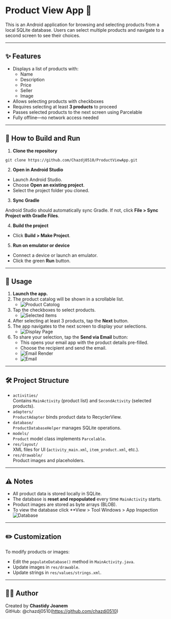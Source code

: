 # Product View App 📱

This is an Android application for browsing and selecting products from a local SQLite database. Users can select multiple products and navigate to a second screen to see their choices.

---

## ✨ Features

- Displays a list of products with:
  - Name
  - Description
  - Price
  - Seller
  - Image
- Allows selecting products with checkboxes
- Requires selecting at least **3 products** to proceed
- Passes selected products to the next screen using Parcelable
- Fully offline—no network access needed

---

## 🚀 How to Build and Run

1. **Clone the repository**

`git clone https://github.com/Chazdj0510/ProductViewApp.git`

2. **Open in Android Studio**

  - Launch Android Studio.
  - Choose **Open an existing project**.
  - Select the project folder you cloned.

3. **Sync Gradle**

  Android Studio should automatically sync Gradle. If not, click **File > Sync Project  with Gradle Files**.

4. **Build the project**

  - Click **Build > Make Project**.

5. **Run on emulator or device**

  - Connect a device or launch an emulator.
  - Click the green **Run** button.

---

## 📝 Usage

1. **Launch the app.**
2. The product catalog will be shown in a scrollable list.
   - ![Product Catolog](screenshots/main_page.png)
4. Tap the checkboxes to select products.
   - ![Selected items](screenshots/selected_items.png)
6. After selecting at least 3 products, tap the **Next** button.
8. The app navigates to the next screen to display your selections.
   - ![Display Page](screenshots/second_page.png)
9. To share your selection, tap the **Send via Email** button:
   - This opens your email app with the product details pre-filled.
   - Choose the recipient and send the email.
   - ![Email Render](screenshots/email_rendered.png)
   - ![Email](screenshots/email.png)

---

## 🛠️ Project Structure

- `activities/`  
Contains `MainActivity` (product list) and `SecondActivity` (selected products).
- `adapters/`  
`ProductAdapter` binds product data to RecyclerView.
- `database/`  
`ProductDatabaseHelper` manages SQLite operations.
- `models/`  
`Product` model class implements `Parcelable`.
- `res/layout/`  
XML files for UI (`activity_main.xml`, `item_product.xml`, etc.).
- `res/drawable/`  
Product images and placeholders.

---

## ⚠️ Notes

- All product data is stored locally in SQLite.
- The database is **reset and repopulated** every time `MainActivity` starts.
- Product images are stored as byte arrays (BLOB).
- To view the database click **View > Tool Windows > App Inspection
  ![Database](screenshots/database.png)

---

## ✏️ Customization

To modify products or images:

- Edit the `populateDatabase()` method in `MainActivity.java`.
- Update images in `res/drawable`.
- Update strings in `res/values/strings.xml`.

---

## 🧑‍💻 Author

Created by **Chastidy Joanem**  
GitHub: @chazdj0510(https://github.com/chazdj0510)
